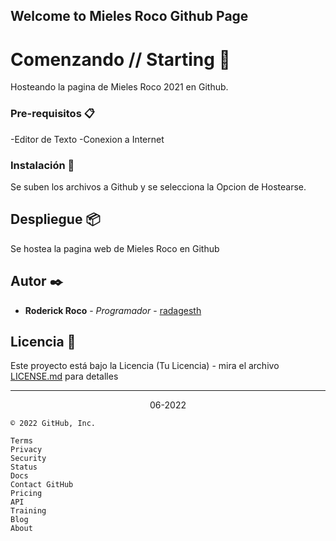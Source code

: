 ## Welcome to Mieles Roco Github Page
# Comenzando // Starting 🚀

Hosteando la pagina de Mieles Roco 2021 en Github.






### Pre-requisitos 📋

-Editor de Texto
-Conexion a Internet

### Instalación 🔧
Se suben los archivos a Github y se selecciona la Opcion de Hostearse.

## Despliegue 📦
Se hostea la pagina web de Mieles Roco en Github 

## Autor ✒️

* **Roderick Roco** - *Programador* - [radagesth](https://github.com/radagesth)

## Licencia 📄

Este proyecto está bajo la Licencia (Tu Licencia) - mira el archivo [LICENSE.md](LICENSE.md) para detalles

---
<center>06-2022</center>

    © 2022 GitHub, Inc.

    Terms
    Privacy
    Security
    Status
    Docs
    Contact GitHub
    Pricing
    API
    Training
    Blog
    About




